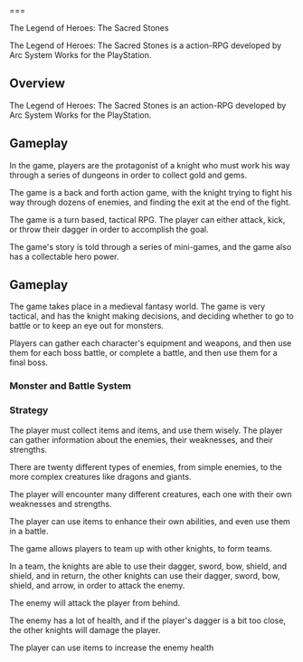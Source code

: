 
===

The Legend of Heroes: The Sacred Stones

The Legend of Heroes: The Sacred Stones is a action-RPG developed by Arc System Works for the PlayStation.

## Overview

The Legend of Heroes: The Sacred Stones is an action-RPG developed by Arc System Works for the PlayStation.

## Gameplay

In the game, players are the protagonist of a knight who must work his way through a series of dungeons in order to collect gold and gems.

The game is a back and forth action game, with the knight trying to fight his way through dozens of enemies, and finding the exit at the end of the fight.

The game is a turn based, tactical RPG. The player can either attack, kick, or throw their dagger in order to accomplish the goal.

The game's story is told through a series of mini-games, and the game also has a collectable hero power.

## Gameplay

The game takes place in a medieval fantasy world. The game is very tactical, and has the knight making decisions, and deciding whether to go to battle or to keep an eye out for monsters.

Players can gather each character's equipment and weapons, and then use them for each boss battle, or complete a battle, and then use them for a final boss.

### Monster and Battle System

### Strategy

The player must collect items and items, and use them wisely. The player can gather information about the enemies, their weaknesses, and their strengths.

There are twenty different types of enemies, from simple enemies, to the more complex creatures like dragons and giants.

The player will encounter many different creatures, each one with their own weaknesses and strengths.

The player can use items to enhance their own abilities, and even use them in a battle.

The game allows players to team up with other knights, to form teams.

In a team, the knights are able to use their dagger, sword, bow, shield, and shield, and in return, the other knights can use their dagger, sword, bow, shield, and arrow, in order to attack the enemy.

The enemy will attack the player from behind.

The enemy has a lot of health, and if the player's dagger is a bit too close, the other knights will damage the player.

The player can use items to increase the enemy health
